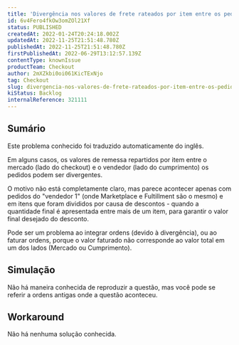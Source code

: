 ```yaml
---
title: 'Divergência nos valores de frete rateados por item entre os pedidos CHK e FFM'
id: 6v4Fero4fkOw3omZOl21Xf
status: PUBLISHED
createdAt: 2022-01-24T20:24:18.002Z
updatedAt: 2022-11-25T21:51:48.780Z
publishedAt: 2022-11-25T21:51:48.780Z
firstPublishedAt: 2022-06-29T13:12:57.139Z
contentType: knownIssue
productTeam: Checkout
author: 2mXZkbi0oi061KicTExNjo
tag: Checkout
slug: divergencia-nos-valores-de-frete-rateados-por-item-entre-os-pedidos-chk-e-ffm
kiStatus: Backlog
internalReference: 321111
---
```


## Sumário

<div class="alert alert-info">
  <p>Este problema conhecido foi traduzido automaticamente do inglês.</p>
</div>


Em alguns casos, os valores de remessa repartidos por item entre o mercado (lado do checkout) e o vendedor (lado do cumprimento) os pedidos podem ser divergentes.

O motivo não está completamente claro, mas parece acontecer apenas com pedidos do "vendedor 1" (onde Marketplace e Fultillment são o mesmo) e em itens que foram divididos por causa de descontos - quando a quantidade final é apresentada entre mais de um item, para garantir o valor final desejado do desconto.

Pode ser um problema ao integrar ordens (devido à divergência), ou ao faturar ordens, porque o valor faturado não corresponde ao valor total em um dos lados (Mercado ou Cumprimento).



## Simulação


Não há maneira conhecida de reproduzir a questão, mas você pode se referir a ordens antigas onde a questão aconteceu.



## Workaround


Não há nenhuma solução conhecida.


